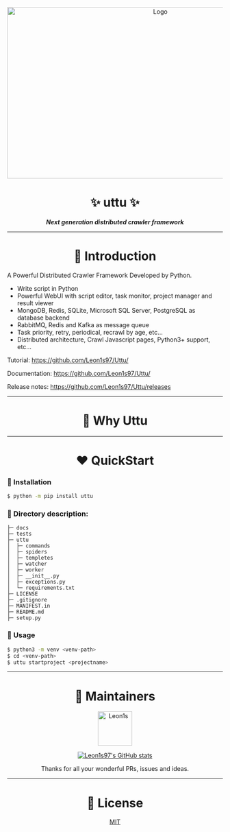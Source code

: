 <center>
<a href="https://github.com/Leon1s97/Uttu/">
<img src="https://cdn.jsdelivr.net/gh/Leon1s97/Uttu/docs/logo.png" alt="Logo" width="700" height="400">
</a>

# :sparkles: uttu :sparkles:

***Next generation distributed crawler framework***

</center>

---


<!-- Introduction -->
<center>

# :purple_heart: Introduction

</center>

A Powerful Distributed Crawler Framework Developed by Python.


- Write script in Python
- Powerful WebUI with script editor, task monitor, project manager and result viewer
- MongoDB, Redis, SQLite, Microsoft SQL Server, PostgreSQL as database backend
- RabbitMQ, Redis and Kafka as message queue
- Task priority, retry, periodical, recrawl by age, etc...
- Distributed architecture, Crawl Javascript pages, Python3+ support, etc...

Tutorial: https://github.com/Leon1s97/Uttu/

Documentation: https://github.com/Leon1s97/Uttu/

Release notes: https://github.com/Leon1s97/Uttu/releases

---

<center>

# :blue_heart: Why Uttu

</center>

---

<center>

# :heart: QuickStart 

</center>

### :star2: Installation

```bash
$ python -m pip install uttu
```

### :star2: Directory description:

```
├─ docs
├─ tests
├─ uttu
│  ├─ commands
│  ├─ spiders
│  ├─ templetes
│  ├─ watcher
│  ├─ worker
│  ├─ __init__.py
│  ├─ exceptions.py
│  └─ requirements.txt
├─ LICENSE
├─ .gitignore
├─ MANIFEST.in
├─ README.md
├─ setup.py
```

### :star2: Usage

```bash
$ python3 -m venv <venv-path>
$ cd <venv-path>
$ uttu startproject <projectname>
```

---

<center>

# :green_heart: Maintainers

<a href="https://github.com/Leon1s97/">
<img src="https://cdn.jsdelivr.net/gh/Leon1s97/cdn/avatar.jpg" alt="Leon1s" width="80" height="80">
</a>

[![Leon1s97's GitHub stats](https://github-readme-stats.vercel.app/api?username=Leon1s97&show_icons=true&theme=vue)](https://github.com/anuraghazra/github-readme-stats)


Thanks for all your wonderful PRs, issues and ideas. 

</center>

---

<center>

# :yellow_heart: License 

[MIT](https://opensource.org/licenses/MIT)

</center>

